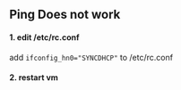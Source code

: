 ## Ping Does not work

#### 1. edit /etc/rc.conf

add `ifconfig_hn0="SYNCDHCP"` to /etc/rc.conf

#### 2. restart vm
